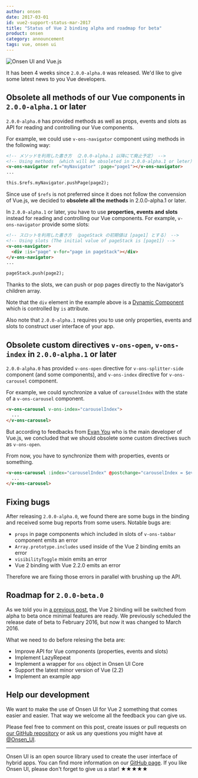 ```yaml
---
author: onsen
date: 2017-03-01
id: vue2-support-status-mar-2017
title: "Status of Vue 2 binding alpha and roadmap for beta"
product: onsen
category: announcement
tags: vue, onsen ui
---
```


![Onsen UI and Vue.js](https://onsen.io/blog/content/images/2016/Aug/onsen_vue.png)

<!--[Onsen UI for Vue 2](https://ja.onsen.io/vue/) の最初の α 版（`2.0.0-alpha.0`）を[リリース](/blog/vuejs-2-binding-alpha-version-is-here/)してから4週間ほどが経ちました。
Onsen UI for Vue 2 をお使いの皆さん向けに、最近のニュースをお知らせします。-->

It has been 4 weeks since `2.0.0-alpha.0` was released.
We'd like to give some latest news to you Vue developers.

<!--## `2.0.0-alpha.1` 以降にて、全てのメソッドを廃止します-->
## Obsolete all methods of our Vue components in `2.0.0-alpha.1` or later

<!--`2.0.0-alpha.0` では、Vue コンポーネントを読み出し・操作するための API として、
プロパティ、イベント、スロットに加えて、メソッドを提供していました。-->
`2.0.0-alpha.0` has provided methods as well as props, events and slots as API for reading and controlling our Vue components.

<!--例えば `v-ons-navigator` 要素はメソッドを利用して以下のように使うことができました。-->
For example, we could use `v-ons-navigator` component using methods in the following way:

<!-- more -->

```html
<!-- メソッドを利用した書き方 （2.0.0-alpha.1 以降にて廃止予定） -->
<!-- Using methods （which will be obsoleted in 2.0.0-alpha.1 or leter） -->
<v-ons-navigator ref="myNavigator" :page="page1"></v-ons-navigator>
...

this.$refs.myNavigator.pushPage(page2);
```

<!--しかし、上記の `$refs` を用いた書き方は、Vue.js のしきたりに沿うものではなく好ましくありません。
そのため、**`2.0.0-alpha.1` 以降にて、全てのメソッドを廃止します。**-->
Since use of `$refs` is not preferred since it does not follow the convension of Vue.js, we decided to **obsolete all the methods** in 2.0.0-alpha.1 or later.

<!--`2.0.0-alpha.1` 以降では、代わりに**プロパティ、イベント、スロット**を使用して Vue コンポーネントを読み出し・操作します。
例えば `v-ons-navigator` 要素の場合は[スロット](http://)を使用します。-->
In `2.0.0-alpha.1` or later, you have to use **properties, events and slots** instead for reading and controlling our Vue components.
For example, `v-ons-navigator` provide some slots:

```html
<!-- スロットを利用した書き方 （pageStack の初期値は [page1] とする） -->
<!-- Using slots (The initial value of pageStack is [page1]) -->
<v-ons-navigator>
  <div :is="page" v-for="page in pageStack"></div>
</v-ons-navigator>
...

pageStack.push(page2);
```

<!--スロットを使うと、`v-ons-navigator` 要素のプロパティを操作しなくても、
`v-ons-navigator` の子要素を操作するだけでページの push と pop を行うことができます。-->
Thanks to the slots, we can push or pop pages directly to the Navigator’s children array.

<!--なお、上記の例における `div` 要素は、`is` 属性によって[動的コンポーネント](https://jp.vuejs.org/v2/guide/components.html#動的コンポーネント) となっていることにご注意ください。-->
Note that the `div` element in the example above is a [Dynamic Component](https://vuejs.org/v2/guide/components.html#Dynamic-Components) which is controlled by `is` attribute.

<!--このように、`2.0.0-alpha.1` 以降ではプロパティ、イベント、スロットのみを使用して UI を構築する必要があることに注意してください。-->
Also note that `2.0.0-alpha.1` requires you to use only properties, events and slots to construct user interface of your app.

<!--## `2.0.0-alpha.1` 以降にて、カスタムディレクティブ `v-ons-open`, `v-ons-index` を廃止します-->
## Obsolete custom directives `v-ons-open`, `v-ons-index` in `2.0.0-alpha.1` or later

<!--`2.0.0-alpha.0` では、
`v-ons-splitter-side` 要素などのために `v-ons-open` ディレクティブを、
`v-ons-carousel` 要素などのために `v-ons-index` ディレクティブを提供していました。-->
`2.0.0-alpha.0` has provided `v-ons-open` directive for `v-ons-splitter-side` component (and some components), and `v-ons-index` directive for `v-ons-carousel` component.

<!--例えば `v-ons-open` ディレクティブを使うと、以下のように `carouselIndex` の値と `v-ons-carousel` 要素の状態を同期することができました。-->
For example, we could synchronize a value of `carouselIndex` with the state of a `v-ons-carousel` component.

```html
<v-ons-carousel v-ons-index="carouselIndex">
  ...
</v-ons-carousel>
```

<!--しかし Vue.js のメイン開発者である [Evan You](https://github.com/yyx990803) 氏からのフィードバックを受けて、
`v-ons-open` のような一部のカスタムディレクティブは廃止すべきであるとの結論に至りました。-->
But according to feedbacks from [Evan You](https://github.com/yyx990803) who is the main developer of Vue.js, we concluded that we should obsolete some custom directives such as `v-ons-open`.

<!--今後は以下のようにプロパティやイベントを用いて `carouselIndex` の値と `v-ons-carousel` 要素の状態を同期します。-->
From now, you have to synchronize them with properties, events or something.

```html
<v-ons-carousel :index="carouselIndex" @postchange="carouselIndex = $event.activeIndex">
  ...
</v-ons-carousel>
```

<!--## バグ修正を行っています-->
## Fixing bugs

<!--`2.0.0-alpha.0` リリースの後、私達はいくつかのバグを発見しました。
また、ユーザの皆さんからもいくつかのバグ報告をいただきました。
具体的には以下のようなバグがありました。-->
After releasing `2.0.0-alpha.0`, we found there are some bugs in the binding and received some bug reports from some users.
Notable bugs are:

<!--- `v-ons-tabbar` 要素の `pages` スロットに入れる Vue コンポーネントにおいて `props` を使用するとエラーが出る
- Onsen UI for Vue 2 内部で使用している `Array.prototype.includes` がエラーを出す
- `visibilityToggle` ミックスインがエラーを出す
- Vue 2.2.0 以降で使用するとエラーが出る-->
- `props` in page components which included in slots of `v-ons-tabbar` component emits an error
- `Array.prototype.includes` used inside of the Vue 2 binding emits an error
- `visibilityToggle` mixin emits an error
- Vue 2 binding with Vue 2.2.0 emits an error

<!--そのため、API のブラッシュアップに並行して、これらのようなバグの修正も行っています。-->
Therefore we are fixing those errors in parallel with brushing up the API. 

<!--## 今後の予定 — `2.0.0-beta.0` に向けて-->
## Roadmap for `2.0.0-beta.0`

<!--[以前の記事](/blog/vue2-support-status-jan-2017/)でお伝えしたように、最低限の機能が実装でき次第、α 版は β 版に移行します。
β 版への移行は、当初は2月中を予定していましたが、現在は3月中となる見込みです。-->
As we told you in [a previous post](/blog/vue2-support-status-jan-2017/), the Vue 2 binding will be switched from alpha to beta once minimal features are ready.
We previously scheduled the release date of beta to February 2016, but now it was changed to March 2016.

<!--β 版までの作業としては以下のものを予定しています:-->
What we need to do before relesing the beta are:

<!--- Vue コンポーネントの API （プロパティ、イベント、スロット）をより改善します
- LazyRepeat を実装します
- Onsen UI Core の `ons` オブジェクトのラッパーを実装します
- Vue 2.2 に対応します
- サンプルアプリを実装します-->
- Improve API for Vue components (properties, events and slots)
- Implement LazyRepeat
- Implement a wrapper for `ons` object in Onsen UI Core
- Support the latest minor version of Vue (2.2)
- Implement an example app

<!--## 開発にご協力ください-->
## Help our development

<!--私達は Onsen UI for Vue 2 を使いやすいものにしたいと思っています。
皆さんからのフィードバックを歓迎します。-->
We want to make the use of Onsen UI for Vue 2 something that comes easier and easier.
That way we welcome all the feedback you can give us.

<!--何かお気付きの点があれば、この記事のコメント欄や GitHub レポジトリの [Issues](https://github.com/OnsenUI/OnsenUI/issues)、また [Twitter](https://twitter.com/Onsen_UI) 等でお気軽にご指摘ください。-->

Please feel free to comment on this post, create issues or pull requests on [our GitHub repository](https://github.com/OnsenUI/OnsenUI) or ask us any questions you might have at [@Onsen_UI](https://twitter.com/Onsen_UI).

---

<!--Onsen UI はハイブリッドアプリの UI 構築などに使えるオープンソースのライブラリです。詳しくは [GitHub レポジトリ](https://github.com/OnsenUI/OnsenUI "GitHub レポジトリ") をご覧ください。Onsen UI が好きな方は、GitHub スターをつけるのをお忘れなく！★★★★★-->

Onsen UI is an open source library used to create the user interface of hybrid apps. You can find more information on our [GitHub page](https://github.com/OnsenUI/OnsenUI). If you like Onsen UI, please don't forget to give us a star! ★★★★★
